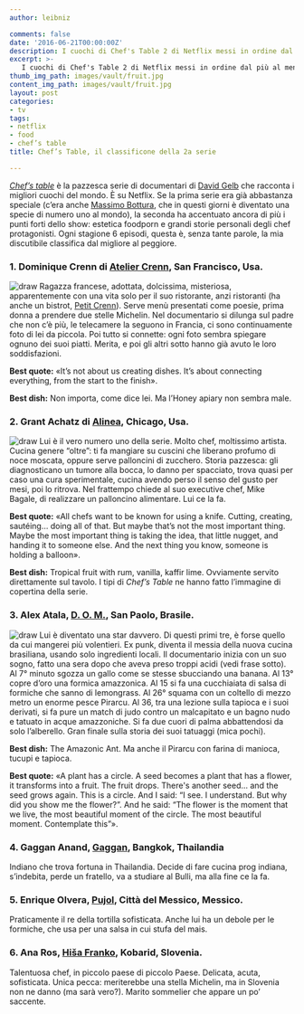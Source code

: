 ```yaml
---
author: leibniz

comments: false
date: '2016-06-21T00:00:00Z'
description: I cuochi di Chef's Table 2 di Netflix messi in ordine dal più al meno bravo.
excerpt: >-
   I cuochi di Chef's Table 2 di Netflix messi in ordine dal più al meno bravo.
thumb_img_path: images/vault/fruit.jpg
content_img_path: images/vault/fruit.jpg
layout: post
categories:
- tv
tags:
- netflix
- food
- chef’s table
title: Chef’s Table, il classificone della 2a serie

---
```


*[Chef’s table](https://www.netflix.com/title/80007945)* è la pazzesca serie di documentari di [David Gelb](https://en.wikipedia.org/wiki/David_Gelb) che racconta i migliori cuochi del mondo. È su Netflix. Se la prima serie era già abbastanza speciale (c’era anche [Massimo Bottura](https://www.theguardian.com/lifeandstyle/2016/jun/17/massimo-bottura-chef-best-restaurant-osteria-francescana), che in questi giorni è diventato una specie di numero uno al mondo), la seconda ha accentuato ancora di più i punti forti dello show: estetica foodporn e grandi storie personali degli chef protagonisti. Ogni stagione 6 episodi, questa è, senza tante parole, la mia discutibile classifica dal migliore al peggiore.

### 1. Dominique Crenn di [Atelier Crenn](https://www.ateliercrenn.com/ "Atelier Crenn"), San Francisco, Usa.
![draw](https://leibniz.me/images/vault/crenn.jpg)
Ragazza francese, adottata, dolcissima, misteriosa, apparentemente con una vita solo per il suo ristorante, anzi ristoranti (ha anche un bistrot, [Petit Crenn](https://www.petitcrenn.com/)). Serve menù presentati come poesie, prima donna a prendere due stelle Michelin. Nel documentario si dilunga sul padre che non c’è più, le telecamere la seguono in Francia, ci sono continuamente foto di lei da piccola. Poi tutto si connette: ogni foto sembra spiegare ognuno dei suoi piatti. Merita, e poi gli altri sotto hanno già avuto le loro soddisfazioni. 

**Best quote:** «It’s not about us creating dishes. It’s about connecting everything, from the start to the finish».

**Best dish:** Non importa, come dice lei. Ma l’Honey apiary non sembra male. 


### 2. Grant Achatz di [Alinea](https://www.alinearestaurant.com/), Chicago, Usa.
![draw](https://leibniz.me/images/vault/alinea.jpg)
Lui è il vero numero uno della serie. Molto chef, moltissimo artista. Cucina genere “oltre”: ti fa mangiare su cuscini che liberano profumo di noce moscata, oppure serve palloncini di zucchero. Storia pazzesca: gli diagnosticano un tumore alla bocca, lo danno per spacciato, trova quasi per caso una cura sperimentale, cucina avendo perso il senso del gusto per mesi, poi lo ritrova. Nel frattempo chiede al suo executive chef, Mike Bagale, di realizzare un palloncino alimentare. Lui ce la fa. 

**Best quote:** «All chefs want to be known for using a knife. Cutting, creating, sautéing… doing all of that. But maybe that’s not the most important thing. Maybe the most important thing is taking the idea, that little nugget, and handing it to someone else. And the next thing you know, someone is holding a balloon». 

**Best dish:** Tropical fruit with rum, vanilla, kaffir lime. Ovviamente servito direttamente sul tavolo. I tipi di *Chef’s Table* ne hanno fatto l’immagine di copertina della serie.


### 3. Alex Atala, [D. O. M.](https://www.domrestaurante.com.br/), San Paolo, Brasile.
![draw](https://leibniz.me/images/vault/atalaok.jpg)
Lui è diventato una star davvero. Di questi primi tre, è forse quello da cui mangerei più volentieri. Ex punk, diventa il messia della nuova cucina brasiliana, usando solo ingredienti locali. Il documentario inizia con un suo sogno, fatto una sera dopo che aveva preso troppi acidi (vedi frase sotto). Al 7° minuto sgozza un gallo come se stesse sbucciando una banana. Al 13° copre d’oro una formica amazzonica. Al 15 si fa una cucchiaiata di salsa di formiche che sanno di lemongrass. Al 26° squama con un coltello di mezzo metro un enorme pesce Pirarcu. Al 36, tra una lezione sulla tapioca e i suoi derivati, si fa pure un match di judo contro un malcapitato e un bagno nudo e tatuato in acque amazzoniche. Si fa due cuori di palma abbattendosi da solo l’alberello. Gran finale sulla storia dei suoi tatuaggi (mica pochi).

**Best dish:** The Amazonic Ant. Ma anche il Pirarcu con farina di manioca, tucupi e tapioca.

**Best quote:** «A plant has a circle. A seed becomes a plant
that has a flower, it transforms into a fruit. The fruit drops. There's another seed... and the seed grows again. This is a circle. And I said: “I see. I understand. But why did you show me the flower?”. And he said: “The flower is the moment that we live, the most beautiful moment of the circle. The most beautiful moment. Contemplate this”».

### 4. Gaggan Anand, [Gaggan](https://eatatgaggan.com/), Bangkok, Thailandia
Indiano che trova fortuna in Thailandia. Decide di fare cucina prog indiana, s’indebita, perde un fratello, va a studiare al Bulli, ma alla fine ce la fa. 

### 5. Enrique Olvera, [Pujol](https://www.pujol.com.mx/), Città del Messico, Messico.
Praticamente il re della tortilla sofisticata. Anche lui ha un debole per le formiche, che usa per una salsa in cui stufa del mais.

### 6. Ana Ros, [Hiša Franko](https://www.hisafranko.com/it/), Kobarid, Slovenia.
Talentuosa chef, in piccolo paese di piccolo Paese. Delicata, acuta, sofisticata. Unica pecca: meriterebbe una stella Michelin, ma in Slovenia non ne danno (ma sarà vero?). Marito sommelier che appare un po’ saccente. 





